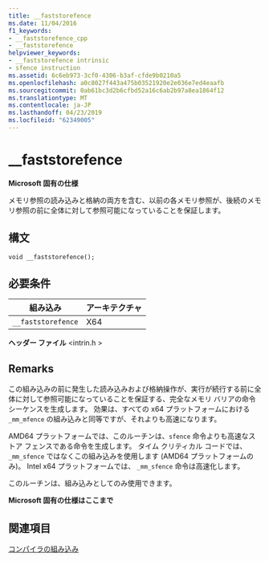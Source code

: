 ```yaml
---
title: __faststorefence
ms.date: 11/04/2016
f1_keywords:
- __faststorefence_cpp
- __faststorefence
helpviewer_keywords:
- __faststorefence intrinsic
- sfence instruction
ms.assetid: 6c6eb973-3cf0-4306-b3af-cfde9b0210a5
ms.openlocfilehash: a0c8027f443a475b03521920e2e036e7ed4eaafb
ms.sourcegitcommit: 0ab61bc3d2b6cfbd52a16c6ab2b97a8ea1864f12
ms.translationtype: MT
ms.contentlocale: ja-JP
ms.lasthandoff: 04/23/2019
ms.locfileid: "62349005"
---
```

# <a name="faststorefence"></a>__faststorefence

**Microsoft 固有の仕様**

メモリ参照の読み込みと格納の両方を含む、以前の各メモリ参照が、後続のメモリ参照の前に全体に対して参照可能になっていることを保証します。

## <a name="syntax"></a>構文

```
void __faststorefence();
```

## <a name="requirements"></a>必要条件

|組み込み|アーキテクチャ|
|---------------|------------------|
|`__faststorefence`|X64|

**ヘッダー ファイル** \<intrin.h >

## <a name="remarks"></a>Remarks

この組み込みの前に発生した読み込みおよび格納操作が、実行が続行する前に全体に対して参照可能になっていることを保証する、完全なメモリ バリアの命令シーケンスを生成します。 効果は、すべての x64 プラットフォームにおける `_mm_mfence` の組み込みと同等ですが、それよりも高速になります。

AMD64 プラットフォームでは、このルーチンは、`sfence` 命令よりも高速なストア フェンスである命令を生成します。 タイム クリティカル コードでは、`_mm_sfence` ではなくこの組み込みを使用します (AMD64 プラットフォームのみ)。 Intel x64 プラットフォームでは、 `_mm_sfence` 命令は高速化します。

このルーチンは、組み込みとしてのみ使用できます。

**Microsoft 固有の仕様はここまで**

## <a name="see-also"></a>関連項目

[コンパイラの組み込み](../intrinsics/compiler-intrinsics.md)
